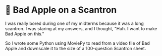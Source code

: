 # 🍎 Bad Apple on a Scantron
I was really bored during one of my midterms because it was a long scantron. I was staring at my answers, and I thought, "Huh. I want to make Bad Apple on this." 

So I wrote some Python using MoviePy to read from a video file of Bad Apple and downscale it to the size of a 100-question Scantron sheet. 

